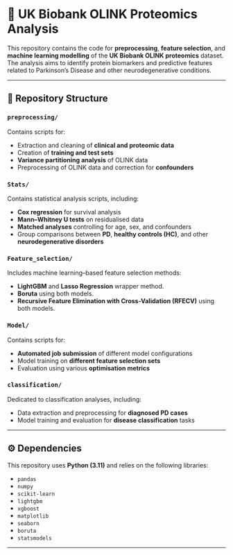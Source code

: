 # 🧬 UK Biobank OLINK Proteomics Analysis

This repository contains the code for **preprocessing**, **feature selection**, and **machine learning modelling** of the **UK Biobank OLINK proteomics** dataset.  
The analysis aims to identify protein biomarkers and predictive features related to Parkinson’s Disease and other neurodegenerative conditions.

---

## 📂 Repository Structure

### **`preprocessing/`**
Contains scripts for:
- Extraction and cleaning of **clinical and proteomic data**  
- Creation of **training and test sets**  
- **Variance partitioning analysis** of OLINK data  
- Preprocessing of OLINK data and correction for **confounders**

### **`Stats/`**
Contains statistical analysis scripts, including:
- **Cox regression** for survival analysis  
- **Mann–Whitney U tests** on residualised data  
- **Matched analyses** controlling for age, sex, and confounders  
- Group comparisons between **PD**, **healthy controls (HC)**, and other **neurodegenerative disorders**

### **`Feature_selection/`**
Includes machine learning–based feature selection methods:
- **LightGBM** and **Lasso Regression** wrapper method. 
- **Boruta** using both models. 
- **Recursive Feature Elimination with Cross-Validation (RFECV)** using both models. 


### **`Model/`**
Contains scripts for:
- **Automated job submission** of different model configurations
- Model training on **different feature selection sets** 
- Evaluation using various **optimisation metrics**  


### **`classification/`**
Dedicated to classification analyses, including:
- Data extraction and preprocessing for **diagnosed PD cases**  
- Model training and evaluation for **disease classification** tasks

---

## ⚙️ Dependencies

This repository uses **Python (3.11)** and relies on the following libraries:

- `pandas`
- `numpy`
- `scikit-learn`
- `lightgbm`
- `xgboost`
- `matplotlib`
- `seaborn`
- `boruta`
- `statsmodels`


---
